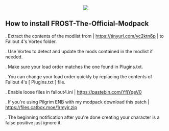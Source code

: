 <p align="center">
	<img src="https://i.postimg.cc/wMh0fB4L/1.png/" />

## How to install FROST-The-Official-Modpack 

. Extract the contents of the modlist from | https://tinyurl.com/yc2ktn6p | to Fallout 4's Vortex folder.

. Use Vortex to detect and update the mods contained in the modlist if needed.

. Make sure your load order matches the one found in Plugins.txt.

. You can change your load order quickly by replacing the contents of Fallout 4's [ Plugins.txt ] file.

. Enable loose files in fallout4.ini | https://pastebin.com/YfjYqeV0

. If you're using Pilgrim ENB with my modpack download this patch | https://files.catbox.moe/1rmyjr.zip
	
. The beginning notification after you're done creating your character is a false positive just ignore it.
